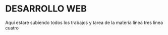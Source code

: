 # DESARROLLO WEB
Aquí estaré subiendo todos los trabajos y tarea de la materia
linea tres
linea cuatro
